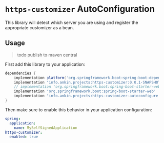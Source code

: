 # `https-customizer` AutoConfiguration

This library will detect which server you are using and
register the appropriate customizer as a bean.

## Usage

> todo publish to maven central

First add this library to your application:

```groovy
dependencies {
    implementation platform('org.springframework.boot:spring-boot-dependencies:2.7.2')
    implementation 'info.ankin.projects:https-customizer:0.0.1-SNAPSHOT'
    // implementation 'org.springframework.boot:spring-boot-starter-webflux' // either or
    implementation 'org.springframework.boot:spring-boot-starter-web'
    implementation 'info.ankin.projects:https-customizer-autoconfigure:0.0.1-SNAPSHOT'
}
```

Then make sure to enable this behavior in your application configuration:

```yaml
spring:
  application:
    name: MySelfSignedApplication
https-customizer:
  enabled: true
```
